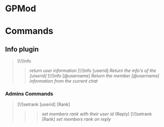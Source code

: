 # GPMod
# Commands 
## Info plugin
>[!/]info
>>_return user information_
>[!/]info [userid]
>>_Return the info's of the [uiserid]_
>[!/]info [@username]
>>_Return the member [@username] information from the current chat_
### Admins Commands
>[!/]setrank [userid] [Rank]
>>>_set members rank with their user id_
>(Reply) [!/]setrank [Rank]
>>>_set members rank on reply_
